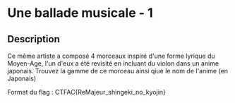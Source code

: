 # Une ballade musicale - 1

## Description

Ce même artiste a composé 4 morceaux inspiré d'une forme lyrique du Moyen-Age, l'un d'eux a été revisité en incluant du violon dans un anime japonais. Trouvez la gamme de ce morceau ainsi qiue le nom de l'anime (en Japonais) 

Format du flag : CTFAC{ReMajeur_shingeki_no_kyojin}